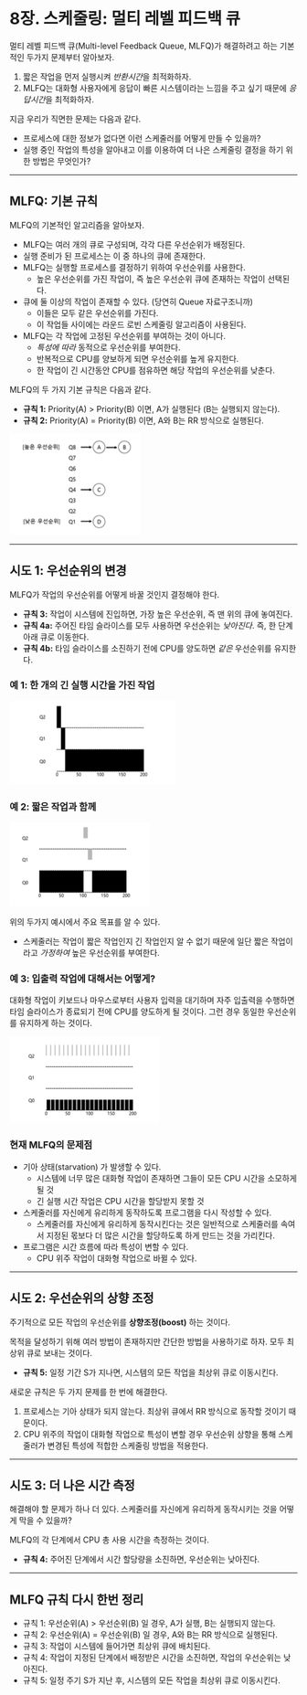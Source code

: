 # 8장. 스케줄링: 멀티 레벨 피드백 큐

멀티 레벨 피드백 큐(Multi-level Feedback Queue, MLFQ)가 해결하려고 하는 기본적인 두가지 문제부터 알아보자.

1. 짧은 작업을 먼저 실행시켜 *반환시간*을 최적화하자.
2. MLFQ는 대화형 사용자에게 응답이 빠른 시스템이라는 느낌을 주고 싶기 때문에 *응답시간*을 최적화하자.

지금 우리가 직면한 문제는 다음과 같다.

- 프로세스에 대한 정보가 없다면 이런 스케줄러를 어떻게 만들 수 있을까?
- 실행 중인 작업의 특성을 알아내고 이를 이용하여 더 나은 스케줄링 결정을 하기 위한 방법은 무엇인가?

---

## MLFQ: 기본 규칙

MLFQ의 기본적인 알고리즘을 알아보자.

- MLFQ는 여러 개의 큐로 구성되며, 각각 다른 우선순위가 배정된다.
- 실행 준비가 된 프로세스는 이 중 하나의 큐에 존재한다.
- MLFQ는 실행할 프로세스를 결정하기 위하여 우선순위를 사용한다.
    - 높은 우선순위를 가진 작업이, 즉 높은 우선순위 큐에 존재하는 작업이 선택된다.
- 큐에 둘 이상의 작업이 존재할 수 있다. (당연히 Queue 자료구조니까)
    - 이들은 모두 같은 우선순위를 가진다.
    - 이 작업들 사이에는 라운드 로빈 스케줄링 알고리즘이 사용된다.
- MLFQ는 각 작업에 고정된 우선순위를 부여하는 것이 아니다.
    - *특성에 따라* 동적으로 우선순위를 부여한다.
    - 반복적으로 CPU를 양보하게 되면 우선순위를 높게 유지한다.
    - 한 작업이 긴 시간동안 CPU를 점유하면 해당 작업의 우선순위를 낮춘다.

MLFQ의 두 가지 기본 규칙은 다음과 같다.

- **규칙 1:** Priority(A) > Priority(B) 이면, A가 실행된다 (B는 실행되지 않는다).
- **규칙 2:** Priority(A) = Priority(B) 이면, A와 B는 RR 방식으로 실행된다.

![8.1 MLFQ 예시](assets/figure_8-1.png)

---

## 시도 1: 우선순위의 변경

MLFQ가 작업의 우선순위를 어떻게 바꿀 것인지 결정해야 한다.

- **규칙 3:** 작업이 시스템에 진입하면, 가장 높은 우선순위, 즉 맨 위의 큐에 놓여진다.
- **규칙 4a:** 주어진 타임 슬라이스를 모두 사용하면 우선순위는 *낮아진다*. 즉, 한 단계 아래 큐로 이동한다.
- **규칙 4b:** 타임 슬라이스를 소진하기 전에 CPU를 양도하면 *같은* 우선순위를 유지한다.

### 예 1: 한 개의 긴 실행 시간을 가진 작업

![8.2 긴 실행 시간을 가진 작업의 우선순위 변화](assets/figure_8-2.png)

### 예 2: 짧은 작업과 함께

![8.3 대화형 작업이 들어온 경우](assets/figure_8-3.png)

위의 두가지 예시에서 주요 목표를 알 수 있다.

- 스케줄러는 작업이 짧은 작업인지 긴 작업인지 알 수 없기 때문에 일단 짧은 작업이라고 *가정하여* 높은 우선순위를 부여한다.

### 예 3: 입출력 작업에 대해서는 어떻게?

대화형 작업이 키보드나 마우스로부터 사용자 입력을 대기하며 자주 입출력을 수행하면 타임 슬라이스가 종료되기 전에 CPU를 양도하게 될 것이다. 그런 경우 동일한 우선순위를 유지하게 하는 것이다.

![8.4 입출력-집중 작업과 CPU-집중 작업이 혼합된 워크로드](assets/figure_8-4.png)

### 현재 MLFQ의 문제점

- 기아 상태(starvation) 가 발생할 수 있다.
    - 시스템에 너무 많은 대화형 작업이 존재하면 그들이 모든 CPU 시간을 소모하게 될 것
    - 긴 실행 시간 작업은 CPU 시간을 할당받지 못할 것
- 스케줄러를 자신에게 유리하게 동작하도록 프로그램을 다시 작성할 수 있다.
    - 스케줄러를 자신에게 유리하게 동작시킨다는 것은 일반적으로 스케줄러를 속여서 지정된 몫보다 더 많은 시간을 할당하도록 하게 만드는 것을 가리킨다.
- 프로그램은 시간 흐름에 따라 특성이 변할 수 있다.
    - CPU 위주 작업이 대화형 작업으로 바뀔 수 있다.

---

## 시도 2: 우선순위의 상향 조정

주기적으로 모든 작업의 우선순위를 **상향조정(boost)** 하는 것이다.

목적을 달성하기 위해 여러 방법이 존재하지만 간단한 방법을 사용하기로 하자. 모두 최상위 큐로 보내는 것이다.

- **규칙 5:** 일정 기간 S가 지나면, 시스템의 모든 작업을 최상위 큐로 이동시킨다.

새로운 규칙은 두 가지 문제를 한 번에 해결한다.

1. 프로세스는 기아 상태가 되지 않는다. 최상위 큐에서 RR 방식으로 동작할 것이기 때문이다.
2. CPU 위주의 작업이 대화형 작업으로 특성이 변할 경우 우선순위 상향을 통해 스케줄러가 변경된 특성에 적합한 스케줄링 방법을 적용한다.

---

## 시도 3: 더 나은 시간 측정

해결해야 할 문제가 하나 더 있다. 스케줄러를 자신에게 유리하게 동작시키는 것을 어떻게 막을 수 있을까?

MLFQ의 각 단계에서 CPU 총 사용 시간을 측정하는 것이다.

- **규칙 4:** 주어진 단계에서 시간 할당량을 소진하면, 우선순위는 낮아진다.

---

## MLFQ 규칙 다시 한번 정리

- 규칙 1: 우선순위(A) > 우선순위(B) 일 경우, A가 실행, B는 실행되지 않는다.
- 규칙 2: 우선순위(A) = 우선순위(B) 일 경우, A와 B는 RR 방식으로 실행된다.
- 규칙 3: 작업이 시스템에 들어가면 최상위 큐에 배치된다.
- 규칙 4: 작업이 지정된 단계에서 배정받은 시간을 소진하면, 작업의 우선순위는 낮아진다.
- 규칙 5: 일정 주기 S가 지난 후, 시스템의 모든 작업을 최상위 큐로 이동시킨다.